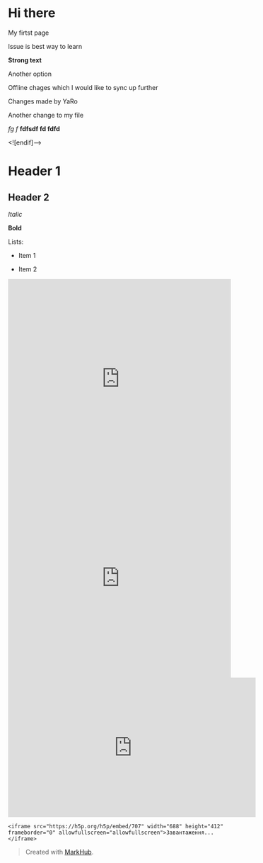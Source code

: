 # Hi there

My firtst page

Issue is best way to learn

**Strong text**

Another option

Offline chages which I would like to sync up further

Changes made by YaRo

Another change to my file

*fg f*
**fdfsdf fd fdfd** 

<![endif]-->

# Header 1

## Header 2

*Italic*

**Bold**

Lists:

* Item 1

* Item 2


<iframe src="https://forms.gle/J58W9g7ERsCH1No9A" width="100%" style="min-height: 450px;" frameborder="0" marginheight="0" marginwidth="0"></iframe>

<iframe src="https://www.draw.io/?lightbox=1&highlight=0000ff&edit=_blank&layers=1&nav=1#G1KLSb1HvQK51SVUJbIxr07QLAouwbQsdh" width="100%" style="min-height: 450px;" frameborder="0" marginheight="0" marginwidth="0"></iframe>

<iframe width="560" height="315" src="https://www.youtube.com/embed/X_AUmIwWbtc" frameborder="0" allow="accelerometer; autoplay; encrypted-media; gyroscope; picture-in-picture" allowfullscreen></iframe>

```
<iframe src="https://h5p.org/h5p/embed/707" width="688" height="412" frameborder="0" allowfullscreen="allowfullscreen">Завантаження...</iframe>
```

> Created with [MarkHub](http://markhub.io/).
<!--markhub_data:
eyJoaXN0b3J5IjpbNzY3MDIzODg1LC0xNjk1ODc0MDk2LDEwMj
YxNzYwOTAsLTE1MDYzMjkwOTAsODkzMTQ2OTgzLDU4Mjk0ODI0
MSw3MzkxMDk4NDUsMTU3MjgxNTMwNyw4NTI2MzM3MTEsMTkzND
c0MTA0LC0xMTI0ODczNDQzLC0xOTA0MzM3MDAsMTc2NjMwNTU5
OCwxMDMxNjY1ODgyLC00MjAyNjg4OTddfQ==
-->